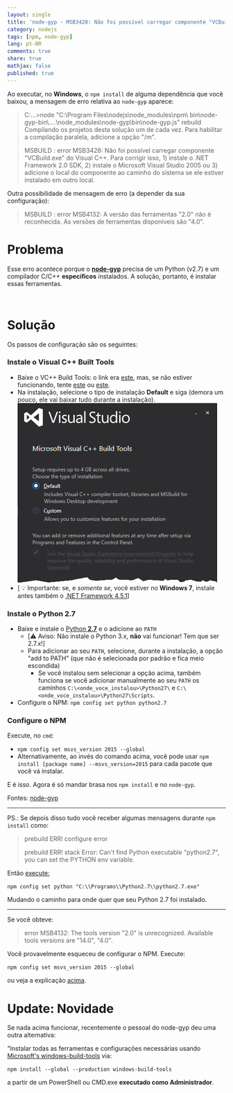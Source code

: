 ```yaml
---
layout: single
title: 'node-gyp - MSB3428: Não foi possível carregar componente "VCBuild.exe" / MSB4132'
category: nodejs
tags: [npm, node-gyp]
lang: pt-BR
comments: true
share: true
mathjax: false
published: true
---
```


Ao executar, no **Windows**, o `npm install` de alguma dependência que você baixou, a mensagem de erro relativa ao `node-gyp` aparece:<br>

> C:\...>node "C:\Program Files\nodejs\node_modules\npm\ bin\node-gyp-bin\\..\..\node_modules\node-gyp\bin\node-gyp.js" rebuild
Compilando os projetos desta solução um de cada vez. Para habilitar a compilação paralela, adicione a opção "/m".
>
> MSBUILD : error MSB3428: Não foi possível carregar componente "VCBuild.exe" do Visual C++.
Para corrigir isso, 1) instale o .NET Framework 2.0 SDK, 2) instale o Microsoft Visual Studio 2005 ou 3) adicione
o local do componente ao caminho do sistema se ele estiver instalado em outro local.

<!--more-->

Outra possibilidade de mensagem de erro (a depender da sua configuração):

> MSBUILD : error MSB4132: A versão das ferramentas "2.0" não é reconhecida. As versões de ferramentas disponíveis são "4.0".

# Problema

Esse erro acontece porque o [**node-gyp**](https://github.com/nodejs/node-gyp) precisa de um Python (v2.7) e um compilador C/C++ **específicos** instalados. A solução, portanto, é instalar essas ferramentas.

<br>

# Solução

Os passos de configuração são os seguintes:

### Instale o **Visual C++ Built Tools**
- Baixe o VC++ Build Tools: o link era [este](http://landinghub.visualstudio.com/visual-cpp-build-tools), mas, se não estiver funcionando, tente [este](https://blogs.msdn.microsoft.com/vcblog/2016/03/31/announcing-the-official-release-of-the-visual-c-build-tools-2015/) ou [este](https://aka.ms/buildtools).
- Na instalação, selecione o tipo de instalação **Default** e siga (demora um pouco, ele vai baixar tudo durante a instalação).
<br> ![microsoft-visual-cpp-build-tools-install-default](/images/posts/microsoft-visual-cpp-build-tools-install-default.png)
- [ :bulb: Importante: se, e *somente se*, você estiver no **Windows 7**, instale antes também o [.NET Framework 4.5.1](http://www.microsoft.com/en-us/download/details.aspx?id=40773)]




### Instale o **Python 2.7**
- Baixe e instale o [Python **2.7**](https://www.python.org/downloads/) e o adicione ao `PATH`
  - [:warning: Aviso: Não instale o Python 3.x, **não** vai funcionar! Tem que ser 2.7.x!]
  - Para adicionar ao seu `PATH`, selecione, durante a instalação, a opção "add to PATH" (que não é selecionada por padrão e fica meio escondida)
    - Se você instalou sem selecionar a opção acima, também funciona se você adicionar manualmente ao seu `PATH` os caminhos `C:\<onde_voce_instalou>\Python27\` e  `C:\<onde_voce_instalou>\Python27\Scripts`.
- Configure o NPM: `npm config set python python2.7`

### Configure o **NPM**

Execute, no `cmd`:

  - `npm config set msvs_version 2015 --global`
  - Alternativamente, ao invés do comando acima, você pode usar `npm install [package name] --msvs_version=2015` para cada pacote que você vá instalar.

E é isso. Agora é só mandar brasa nos `npm install` e no `node-gyp`.

Fontes: [node-gyp](https://github.com/nodejs/node-gyp/issues/629#issuecomment-153196245)

---

PS.: Se depois disso tudo você receber algumas mensagens durante `npm install` como:

> prebuild ERR! configure error
>
> prebuild ERR! stack Error: Can't find Python executable "python2.7", you can set the PYTHON env variable.

Então [execute:](http://stackoverflow.com/a/33047257/1850609)

    npm config set python "C:\\Programs\\Python2.7\\python2.7.exe"

Mudando o caminho para onde quer que seu Python 2.7 foi instalado.

---

Se você obteve:

> error MSB4132: The tools version "2.0" is unrecognized. Available tools versions are "14.0", "4.0".

Você provavelmente esqueceu de configurar o NPM. Execute:

    npm config set msvs_version 2015 --global
    
ou veja a explicação [acima](#configure-o-npm).


# Update: Novidade

Se nada acima funcionar, recentemente o pessoal do node-gyp deu uma outra alternativa:

"Instalar todas as ferramentas e configurações necessárias usando [Microsoft's windows-build-tools](https://github.com/felixrieseberg/windows-build-tools) via:

    npm install --global --production windows-build-tools
    
a partir de um PowerShell ou CMD.exe **executado como Administrador**.
